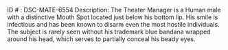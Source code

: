 ID # : DSC-MATE-6554
Description: The Theater Manager is a Human male with a distinctive Mouth Spot located just below his bottom lip. His smile is infectious and has been known to disarm even the most hostile individuals. The subject is rarely seen without his trademark blue bandana wrapped around his head, which serves to partially conceal his beady eyes.